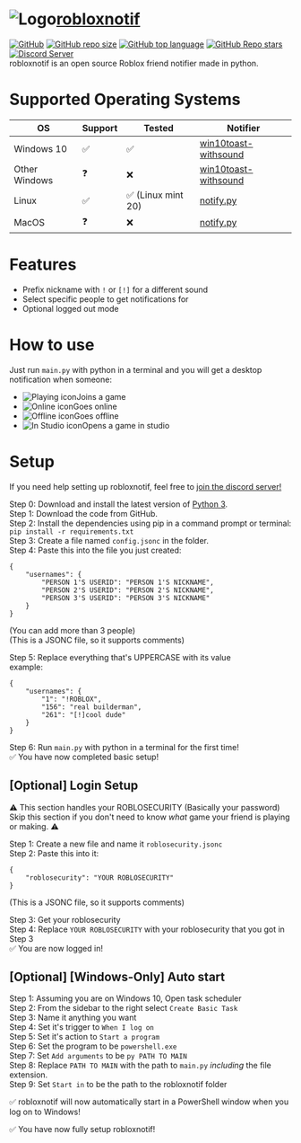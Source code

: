 # ![Logo](https://raw.githubusercontent.com/jackssrt/robloxnotif/master/icons/png/robloxnotif.png)[robloxnotif](https://www.github.com/jackssrt/robloxnotif)

[![GitHub](https://img.shields.io/github/license/jackssrt/robloxnotif)](https://github.com/jackssrt/robloxnotif/blob/master/LICENSE) [![GitHub repo size](https://img.shields.io/github/repo-size/jackssrt/robloxnotif)](https://github.com/jackssrt/robloxnotif) [![GitHub top language](https://img.shields.io/github/languages/top/jackssrt/robloxnotif)](https://github.com/jackssrt/robloxnotif)
[![GitHub Repo stars](https://img.shields.io/github/stars/jackssrt/robloxnotif?style=social)](https://github.com/jackssrt/robloxnotif/stargazers) [![Discord Server](https://img.shields.io/discord/877936145378471987)](https://discord.gg/6EzzURCEkB)\
robloxnotif is an open source Roblox friend notifier made in python.

# Supported Operating Systems

| OS            | Support | Tested             | Notifier                                                                                             |
| ------------- | ------- | ------------------ | ---------------------------------------------------------------------------------------------------- |
| Windows 10    | ✅      | ✅                 | [win10toast-withsound](https://github.com/Tazmondo/Windows-10-Toast-Notifications-with-sound-option) |
| Other Windows | ❓      | ❌                 | [win10toast-withsound](https://github.com/Tazmondo/Windows-10-Toast-Notifications-with-sound-option) |
| Linux         | ✅      | ✅ (Linux mint 20) | [notify.py](https://pypi.org/project/notify-py/)                                                     |
| MacOS         | ❓      | ❌                 | [notify.py](https://pypi.org/project/notify-py/)                                                     |

# Features

- Prefix nickname with `!` or `[!]` for a different sound
- Select specific people to get notifications for
- Optional logged out mode

# How to use

Just run `main.py` with python in a terminal and you will get a desktop notification when someone:

- ![Playing icon](https://raw.githubusercontent.com/jackssrt/robloxnotif/master/icons/png/playing.png)Joins a game
- ![Online icon](https://raw.githubusercontent.com/jackssrt/robloxnotif/master/icons/png/online.png)Goes online
- ![Offline icon](https://raw.githubusercontent.com/jackssrt/robloxnotif/master/icons/png/offline.png)Goes offline
- ![In Studio icon](https://raw.githubusercontent.com/jackssrt/robloxnotif/master/icons/png/studio.png)Opens a game in studio

# Setup

If you need help setting up robloxnotif, feel free to [join the discord server!](https://discord.gg/6EzzURCEkB)

Step 0: Download and install the latest version of [Python 3](https://www.python.org/downloads/).\
Step 1: Download the code from GitHub.\
Step 2: Install the dependencies using pip in a command prompt or terminal:\
`pip install -r requirements.txt`\
Step 3: Create a file named `config.jsonc` in the folder.\
Step 4: Paste this into the file you just created:

```jsonc
{
	"usernames": {
		"PERSON 1'S USERID": "PERSON 1'S NICKNAME",
		"PERSON 2'S USERID": "PERSON 2'S NICKNAME",
		"PERSON 3'S USERID": "PERSON 3'S NICKNAME"
	}
}
```

(You can add more than 3 people)\
(This is a JSONC file, so it supports comments)

Step 5: Replace everything that's UPPERCASE with its value\
example:

```jsonc
{
	"usernames": {
		"1": "!ROBLOX",
		"156": "real builderman",
		"261": "[!]cool dude"
	}
}
```

Step 6: Run `main.py` with python in a terminal for the first time!\
✅ You have now completed basic setup!

## [Optional] Login Setup

⚠ This section handles your ROBLOSECURITY (Basically your password)\
Skip this section if you don't need to know _what_ game your friend is playing or making. ⚠

Step 1: Create a new file and name it `roblosecurity.jsonc`\
Step 2: Paste this into it:

```
{
	"roblosecurity": "YOUR ROBLOSECURITY"
}
```

(This is a JSONC file, so it supports comments)

Step 3: Get your roblosecurity\
Step 4: Replace `YOUR ROBLOSECURITY` with your roblosecurity that you got in Step 3\
✅ You are now logged in!

## [Optional] [Windows-Only] Auto start

Step 1: Assuming you are on Windows 10, Open task scheduler\
Step 2: From the sidebar to the right select `Create Basic Task`\
Step 3: Name it anything you want\
Step 4: Set it's trigger to `When I log on`\
Step 5: Set it's action to `Start a program`\
Step 6: Set the program to be `powershell.exe`\
Step 7: Set `Add arguments` to be `py PATH TO MAIN`\
Step 8: Replace `PATH TO MAIN` with the path to `main.py` _including_ the file extension.\
Step 9: Set `Start in` to be the path to the robloxnotif folder

✅ robloxnotif will now automatically start in a PowerShell window when you log on to Windows!

✅ You have now fully setup robloxnotif!
